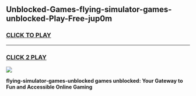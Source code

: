 
## Unblocked-Games-flying-simulator-games-unblocked-Play-Free-jup0m
<h3>
<a href="https://premium76.site?title=flying-simulator-games-unblocked&ref=20A">CLICK TO PLAY</a></h3>
<hr>

<h3>
<a href="https://premium76.site?title=flying-simulator-games-unblocked&ref=20A">CLICK 2 PLAY</a>
  
</h3>

<a href="https://premium76.site?title=flying-simulator-games-unblocked&ref=20A"><img src="https://clearcache.store/games.png"></a>


**flying-simulator-games-unblocked games unblocked: Your Gateway to Fun and Accessible Online Gaming**
